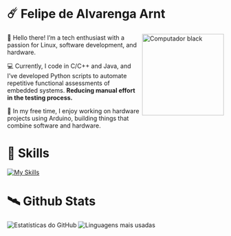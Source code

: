
# ☄️  Felipe de Alvarenga Arnt

<img src="https://github.com/user-attachments/assets/5c60dfc6-9e99-4d18-968b-80f7d3c163c2" width="190" align="right" alt="Computador black"/> 

<!--<img src="https://your-valid-image-url-here" width="190" align="right" alt="Profile Picture"/>!-->

📼 Hello there! I’m a tech enthusiast with a passion for Linux, software development, and hardware.

💻 Currently, I code in C/C++ and Java, and I’ve developed Python scripts to automate repetitive functional assessments of embedded systems. **Reducing manual effort in the testing process.**

💾 In my free time, I enjoy working on hardware projects using Arduino, building things that combine software and hardware.



<p align="left">

# 👾 Skills
[![My Skills](https://skillicons.dev/icons?i=java,c,python,arduino,kali,&theme=dark)](https://skillicons.dev)

</p>

# 🛰️ Github Stats

![Estatísticas do GitHub](https://github-readme-stats.vercel.app/api?username=FelipeArnt&show_icons=true&theme=transparent&hide_border=true&hide_rank=true&hide=contribs,prs&)  ![Linguagens mais usadas](https://github-readme-stats.vercel.app/api/top-langs/?username=FelipeArnt&layout=compact&theme=transparent&hide_border=true)



<!--<div align="left">
<img height="100em" src="https://github-readme-stats.vercel.app/api?username=felipearnt&hide_rank=true&hide=contribs,prs&show_icons=true&theme=transparent">
![GitHub stats](https://github-readme-stats.vercel.app/api?username=felipearnt&show_icons=true&theme=transparent)
<img height="200em" src="https://github-readme-stats.vercel.app/api/top-langs/?username=felipearnt&theme=transparent&show_icons=true">


